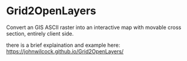 # Grid2OpenLayers
Convert an GIS ASCII raster into an interactive map with movable cross section, entirely client side.

there is a brief explaination and example here:
https://johnwilcock.github.io/Grid2OpenLayers/

